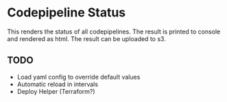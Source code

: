 # Codepipeline Status

This renders the status of all codepipelines. The result is printed to console and rendered as html.
The result can be uploaded to s3.


## TODO

* Load yaml config to override default values
* Automatic reload in intervals
* Deploy Helper (Terraform?)
